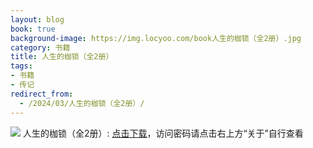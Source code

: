 ```yaml
---
layout: blog
book: true
background-image: https://img.locyoo.com/book人生的枷锁（全2册）.jpg
category: 书籍
title: 人生的枷锁（全2册）
tags:
- 书籍
- 传记
redirect_from:
  - /2024/03/人生的枷锁（全2册）/
---
```

![](https://img.locyoo.com/book人生的枷锁（全2册）.jpg)
人生的枷锁（全2册）: <a name = "ref1" href="https://url18.ctfile.com/f/50983618-1418307989-a24e32?p=3619">点击下载</a>，访问密码请点击右上方“关于”自行查看